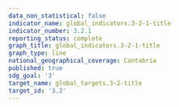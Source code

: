 ```yaml
---
data_non_statistical: false
indicator_name: global_indicators.3-2-1-title
indicator_number: 3.2.1
reporting_status: complete
graph_title: global_indicators.3-2-1-title
graph_type: line
national_geographical_coverage: Cantabria
published: true
sdg_goal: '3'
target_name: global_targets.3-2-title
target_id: '3.2'
---
```

